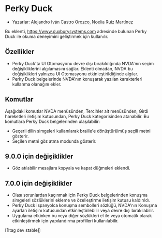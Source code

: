 # Perky Duck #

*	Yazarlar: Alejandro Iván Castro Orozco, Noelia Ruiz Martínez

Bu eklenti, <https://www.duxburysystems.com> adresinde bulunan Perky Duck
ile okuma deneyimini geliştirmek için kullanılır.

## Özellikler ##

* Perky Duck'ta UI Otomasyonu devre dışı bırakıldığında NVDA'nın seçim
  değişikliklerini algılamasını sağlar. Eklenti olmadan, NVDA bu
  değişiklikleri yalnızca UI Otomasyonu etkinleştirildiğinde algılar.
* Perky Duck belgelerinde NVDA'nın konuşarak yazılan karakterleri kullanma
  olanağını ekler.

## Komutlar ##

Aşağıdaki komutlar NVDA menüsünden, Tercihler alt menüsünden, Girdi
hareketleri iletişim kutusundan, Perky Duck kategorisinden atanabilir. Bu
komutlara Perky Duck belgelerinden ulaşılabilir:

* Geçerli dilin simgeleri kullanılarak braille'e dönüştürülmüş seçili metni
  gösterir.
* Seçilen metni göz atma modunda gösterir.

## 9.0.0 için değişiklikler ##

* Göz atılabilir mesajlara kopyala ve kapat düğmeleri eklendi.

## 7.0.0 için değişiklikler ##

* Olası sorunlardan kaçınmak için Perky Duck belgelerinden konuşma simgeleri
  sözlüklerini ekleme ve özelleştirme iletişim kutusu kaldırıldı.
* Perky Duck ispanyolca konuşma sembolleri sözlüğü, NVDA'nın Konuşma
  ayarları iletişim kutusundan etkinleştirilebilir veya devre dışı
  bırakılabilir.
* Uygulama etkinken bu veya diğer sözlükleri el ile veya otomatik olarak
  etkinleştirmek için yapılandırma profilleri kullanılabilir.

[[!tag dev stable]]
